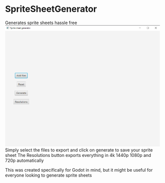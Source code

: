 # SpriteSheetGenerator
Generates sprite sheets hassle free
![](app.png)
Simply select the files to export and click on generate to save your sprite sheet
The Resolutions button exports everything in 4k 1440p 1080p and 720p automatically

This was created specifically for Godot in mind, but it might be useful for everyone looking to generate sprite sheets
